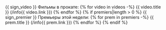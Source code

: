 {{ sign_video }} Фильмы в прокате:
{% for video in videos -%}
 {{ video.title }} (/info{{ video.link }})
{% endfor %}
{% if premiers|length > 0 %}
{{ sign_premier }} Премьеры этой недели:
{% for prem in premiers -%}
{{ prem.title }} (/info{{ prem.link }})
{% endfor %}
{% endif %}